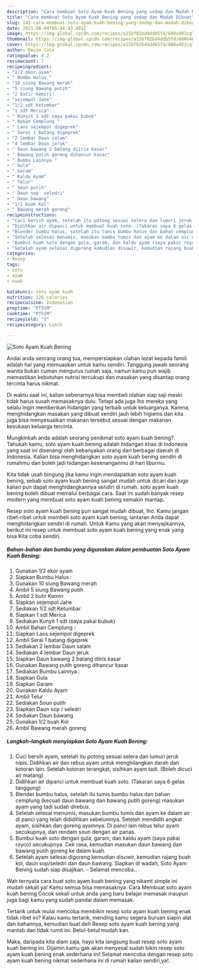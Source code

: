 ```yaml
---
description: "Cara membuat Soto Ayam Kuah Bening yang sedap dan Mudah Dibuat"
title: "Cara membuat Soto Ayam Kuah Bening yang sedap dan Mudah Dibuat"
slug: 145-cara-membuat-soto-ayam-kuah-bening-yang-sedap-dan-mudah-dibuat
date: 2021-06-04T05:44:43.401Z
image: https://img-global.cpcdn.com/recipes/a15bf82bd4ddb5fd/680x482cq70/soto-ayam-kuah-bening-foto-resep-utama.jpg
thumbnail: https://img-global.cpcdn.com/recipes/a15bf82bd4ddb5fd/680x482cq70/soto-ayam-kuah-bening-foto-resep-utama.jpg
cover: https://img-global.cpcdn.com/recipes/a15bf82bd4ddb5fd/680x482cq70/soto-ayam-kuah-bening-foto-resep-utama.jpg
author: Devin Cole
ratingvalue: 4.2
reviewcount: 7
recipeingredient:
- "1/2 ekor ayam"
- " Bumbu Halus "
- "10 siung Bawang merah"
- "5 siung Bawang putih"
- "2 butir Kemiri"
- "sejempol Jahe"
- "1/2 sdt Ketumbar"
- "1 sdt Merica"
- " Kunyit 1 sdt saya pakai bubuk"
- " Bahan Cemplung "
- " Laos sejempol digeprek"
- " Serai 1 batang digeprek"
- "2 lembar Daun salam"
- "4 lembar Daun jeruk"
- " Daun bawang 2 batang diiris kasar"
- " Bawang putih goreng dihancur kasar"
- " Bumbu Lainnya "
- " Gula"
- " Garam"
- " Kaldu Ayam"
- " Telur"
- " Soun putih"
- " Daun sop  seledri"
- " Daun bawang"
- "1/2 buah Kol"
- " Bawang merah goreng"
recipeinstructions:
- "Cuci bersih ayam, setelah itu potong sesuai selera dan lumuri jeruk nipis. Didihkan air dan rebus ayam untuk menghilangkan darah dan kotoran lain. Setelah kotoran terangkat, sisihkan ayam tadi. (Boleh dicuci air matang)"
- "Didihkan air dipanci untuk membuat kuah soto. (Takaran saya 6 gelas tanggung)"
- "Blender bumbu halus, setelah itu tumis bumbu halus dan bahan cemplung (kecuali daun bawang dan bawang putih goreng) masukan ayam yang tadi sudah direbus."
- "Setelah selesai menumis, masukan bumbu tumis dan ayam ke dalam air di panci yang telah dididihkan sebelumnya. Setelah mendidih angkat ayam, sisihkan dan goreng ayamnya. Di panci lain rebus telur ayam secukupnya, dan rendam soun dengan air panas."
- "Bumbui kuah soto dengan gula, garam, dan kaldu ayam (saya pakai royco) secukupnya. Cek rasa, kemudian masukan daun bawang dan bawang putih goreng ke dalam kuah."
- "Setelah ayam selesai digoreng kemudian disuwir, kemudian rajang buah kol, daun sop/seledri dan daun bawang. Siapkan di wadah, Soto Ayam Bening sudah siap disajikan. Selamat mencoba.."
categories:
- Resep
tags:
- soto
- ayam
- kuah

katakunci: soto ayam kuah 
nutrition: 126 calories
recipecuisine: Indonesian
preptime: "PT31M"
cooktime: "PT51M"
recipeyield: "3"
recipecategory: Lunch

---
```



![Soto Ayam Kuah Bening](https://img-global.cpcdn.com/recipes/a15bf82bd4ddb5fd/680x482cq70/soto-ayam-kuah-bening-foto-resep-utama.jpg)

Andai anda seorang orang tua, mempersiapkan olahan lezat kepada famili adalah hal yang memuaskan untuk kamu sendiri. Tanggung jawab seorang  wanita bukan cuman mengurus rumah saja, namun kamu pun wajib memastikan kebutuhan nutrisi tercukupi dan masakan yang disantap orang tercinta harus nikmat.

Di waktu  saat ini, kalian sebenarnya bisa membeli olahan siap saji meski tidak harus susah memasaknya dulu. Tetapi ada juga lho mereka yang selalu ingin memberikan hidangan yang terbaik untuk keluarganya. Karena, menghidangkan masakan yang dibuat sendiri jauh lebih higienis dan kita juga bisa menyesuaikan makanan tersebut sesuai dengan makanan kesukaan keluarga tercinta. 



Mungkinkah anda adalah seorang penikmat soto ayam kuah bening?. Tahukah kamu, soto ayam kuah bening adalah hidangan khas di Indonesia yang saat ini disenangi oleh kebanyakan orang dari berbagai daerah di Indonesia. Kalian bisa menghidangkan soto ayam kuah bening sendiri di rumahmu dan boleh jadi hidangan kesenanganmu di hari liburmu.

Kita tidak usah bingung jika kamu ingin mendapatkan soto ayam kuah bening, sebab soto ayam kuah bening sangat mudah untuk dicari dan juga kalian pun dapat menghidangkannya sendiri di rumah. soto ayam kuah bening boleh dibuat memalui berbagai cara. Saat ini sudah banyak resep modern yang membuat soto ayam kuah bening semakin mantap.

Resep soto ayam kuah bening pun sangat mudah dibuat, lho. Kamu jangan ribet-ribet untuk membeli soto ayam kuah bening, lantaran Anda dapat menghidangkan sendiri di rumah. Untuk Kamu yang akan menyajikannya, berikut ini resep untuk membuat soto ayam kuah bening yang enak yang bisa Kita coba sendiri.

<!--inarticleads1-->

##### Bahan-bahan dan bumbu yang digunakan dalam pembuatan Soto Ayam Kuah Bening:

1. Gunakan 1/2 ekor ayam
1. Siapkan  Bumbu Halus :
1. Gunakan 10 siung Bawang merah
1. Ambil 5 siung Bawang putih
1. Ambil 2 butir Kemiri
1. Siapkan sejempol Jahe
1. Sediakan 1/2 sdt Ketumbar
1. Siapkan 1 sdt Merica
1. Sediakan  Kunyit 1 sdt (saya pakai bubuk)
1. Ambil  Bahan Cemplung :
1. Siapkan  Laos sejempol digeprek
1. Ambil  Serai 1 batang digeprek
1. Sediakan 2 lembar Daun salam
1. Sediakan 4 lembar Daun jeruk
1. Siapkan  Daun bawang 2 batang diiris kasar
1. Gunakan  Bawang putih goreng dihancur kasar
1. Sediakan  Bumbu Lainnya :
1. Siapkan  Gula
1. Siapkan  Garam
1. Gunakan  Kaldu Ayam
1. Ambil  Telur
1. Sediakan  Soun putih
1. Siapkan  Daun sop / seledri
1. Sediakan  Daun bawang
1. Gunakan 1/2 buah Kol
1. Ambil  Bawang merah goreng




<!--inarticleads2-->

##### Langkah-langkah menyiapkan Soto Ayam Kuah Bening:

1. Cuci bersih ayam, setelah itu potong sesuai selera dan lumuri jeruk nipis. Didihkan air dan rebus ayam untuk menghilangkan darah dan kotoran lain. Setelah kotoran terangkat, sisihkan ayam tadi. (Boleh dicuci air matang)
1. Didihkan air dipanci untuk membuat kuah soto. (Takaran saya 6 gelas tanggung)
1. Blender bumbu halus, setelah itu tumis bumbu halus dan bahan cemplung (kecuali daun bawang dan bawang putih goreng) masukan ayam yang tadi sudah direbus.
1. Setelah selesai menumis, masukan bumbu tumis dan ayam ke dalam air di panci yang telah dididihkan sebelumnya. Setelah mendidih angkat ayam, sisihkan dan goreng ayamnya. Di panci lain rebus telur ayam secukupnya, dan rendam soun dengan air panas.
1. Bumbui kuah soto dengan gula, garam, dan kaldu ayam (saya pakai royco) secukupnya. Cek rasa, kemudian masukan daun bawang dan bawang putih goreng ke dalam kuah.
1. Setelah ayam selesai digoreng kemudian disuwir, kemudian rajang buah kol, daun sop/seledri dan daun bawang. Siapkan di wadah, Soto Ayam Bening sudah siap disajikan. - Selamat mencoba..




Wah ternyata cara buat soto ayam kuah bening yang nikamt simple ini mudah sekali ya! Kamu semua bisa memasaknya. Cara Membuat soto ayam kuah bening Cocok sekali untuk anda yang baru belajar memasak maupun juga bagi kamu yang sudah pandai dalam memasak.

Tertarik untuk mulai mencoba membikin resep soto ayam kuah bening enak tidak ribet ini? Kalau kamu tertarik, mending kamu segera buruan siapin alat dan bahannya, kemudian buat deh Resep soto ayam kuah bening yang mantab dan tidak rumit ini. Betul-betul mudah kan. 

Maka, daripada kita diam saja, hayo kita langsung buat resep soto ayam kuah bening ini. Dijamin kamu gak akan menyesal sudah bikin resep soto ayam kuah bening enak sederhana ini! Selamat mencoba dengan resep soto ayam kuah bening nikmat sederhana ini di rumah kalian sendiri,ya!.

